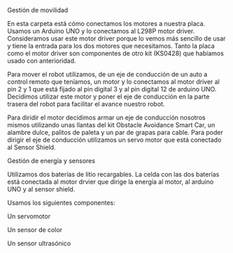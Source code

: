 Gestión de movilidad

En esta carpeta está cómo conectamos los motores a nuestra placa. Usamos un Arduino UNO y lo conectamos al L298P motor driver. Consideramos usar este motor driver porque lo vemos más sencillo de usar y tiene la entrada para los dos motores que necesitamos. Tanto la placa como el motor driver son componentes de otro kit (KS0428) que habíamos usado con anterioridad.

Para mover el robot utilizamos, de un eje de conducción de un auto a control remoto que teníamos, un motor y lo conectamos al motor driver al pin 2 y 1 que está fijado al pin digital 3 y al pin digital 12 de arduino UNO. Decidimos utilizar este motor y poner el eje de conducción en la parte trasera del robot para facilitar el avance nuestro robot.

Para diridir el motor decidimos armar un eje de conducción nosotros mismos utilizando unas llantas del kit Obstacle Avoidance Smart Car, un alambre dulce, palitos de paleta y un par de grapas para cable. Para poder dirigir el eje de conducción utilizamos un servo motor que está conectado al Sensor Shield.


Gestión de energía y sensores

Utilizamos dos baterías de litio recargables. La celda con las dos baterías está conectada al motor drvier que dirige la energía al motor, al arduino UNO y al sensor shield.

Usamos los siguientes componentes:

Un servomotor

Un sensor de color

Un sensor ultrasónico
